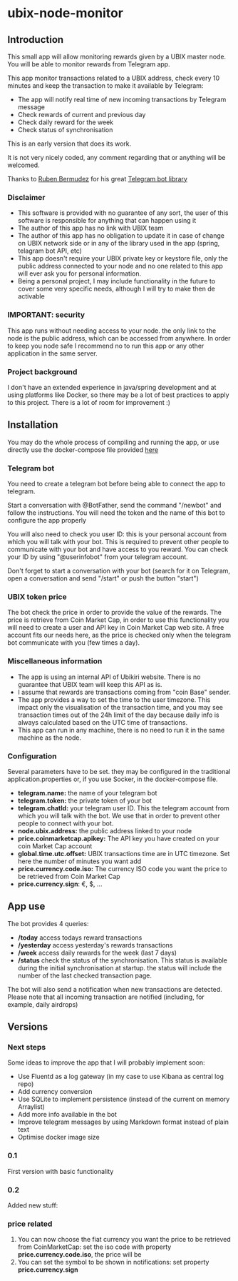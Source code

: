 # ubix-node-monitor

## Introduction
This small app will allow monitoring rewards given by a UBIX master node. You will be able to monitor rewards from Telegram app.

This app monitor transactions related to a UBIX address, check every 10 minutes and keep the transaction to make it available by Telegram:
* The app will notify real time of new incoming transactions by Telegram message
* Check rewards of current and previous day
* Check daily reward for the week
* Check status of synchronisation

This is an early version that does its work.

It is not very nicely coded, any comment regarding that or anything will be welcomed.

Thanks to [Ruben Bermudez](https://github.com/rubenlagus) for his great [Telegram bot library](https://github.com/rubenlagus/TelegramBots)

### Disclaimer
* This software is provided with no guarantee of any sort, the user of this software is responsible for anything that can happen using it
* The author of this app has no link with UBIX team
* The author of this app has no obligation to update it in case of change on UBIX network side or in any of the library used in the app (spring, telagram bot API, etc)
* This app doesn't require your UBIX private key or keystore file, only the public address connected to your node and no one related to this app will ever ask you for personal information.
* Being a personal project, I may include functionality in the future to cover some very specific needs, although I will try to make then de activable

### IMPORTANT: security
This app runs without needing access to your node. the only link to the node is the public address, which can be accessed from anywhere.
In order to keep you node safe I recommend no to run this app or any other application in the same server. 

### Project background
I don't have an extended experience in java/spring development and at using platforms like Docker, so there may be a lot of best practices to apply to this project.
There is a lot of room for improvement :)

## Installation
You may do the whole process of compiling and running the app, or use directly use the docker-compose file provided [here](docker/README.md)

### Telegram bot
You need to create a telegram bot before being able to connect the app to telegram.

Start a conversation with @BotFather, send the command "/newbot" and follow the instructions. You will need the token and the name of this bot to configure the app properly

You will also need to check you user ID: this is your personal account from which you will talk with your bot.
This is required to prevent other people to communicate with your bot and have access to you reward.
You can check your ID by using "@userinfobot" from your telegram account.

Don't forget to start a conversation with your bot (search for it on Telegram, open a conversation and send "/start" or push the button "start")

### UBIX token price
The bot check the price in order to provide the value of the rewards. The price is retrieve from Coin Market Cap, in order to use this functionality you will need to create a user and API key in Coin Market Cap web site.
A free account fits our needs here, as the price is checked only when the telegram bot communicate with you (few times a day).

### Miscellaneous information
* The app is using an internal API of Ubikiri website. There is no guarantee that UBIX team will keep this API as is.
* I assume that rewards are transactions coming from "coin Base" sender.
* The app provides a way to set the time to the user timezone. This impact only the visualisation of the transaction time, and you may see transaction times out of the 24h limit of the day because daily info is always calculated based on the UTC time of transactions.
* This app can run in any machine, there is no need to run it in the same machine as the node.

### Configuration
Several parameters have to be set.
they may be configured in the traditional application.properties or, if you use Socker, in the docker-compose file.

* **telegram.name:** the name of your telegram bot
* **telegram.token:** the private token of your bot
* **telegram.chatId:** your telegram user ID. This the telegram account from which you will talk with the bot. We use that in order to prevent other people to connect with your bot.
* **node.ubix.address:** the public address linked to your node
* **price.coinmarketcap.apikey:** The API key you have created on your coin Market Cap account
* **global.time.utc.offset:** UBIX transactions time are in UTC timezone. Set here the number of minutes you want add
* **price.currency.code.iso:** The currency ISO code you want the price to be retrieved from Coin Market Cap
* **price.currency.sign**: €, $, ...
## App use
The bot provides 4 queries:
* **/today** access todays reward transactions
* **/yesterday** access yesterday's rewards transactions
* **/week** access daily rewards for the week (last 7 days)
* **/status** check the status of the synchronisation. This status is available during the initial synchronisation at startup. the status will include the number of the last checked transaction page.

The bot will also send a notification when new transactions are detected. Please note that all incoming transaction are notified (including, for example, daily airdrops)

## Versions
### Next steps
Some ideas to improve the app that I will probably implement soon:
* Use Fluentd as a log gateway (in my case to use Kibana as central log repo)
* Add currency conversion
* Use SQLite to implement persistence (instead of the current on memory Arraylist)
* Add more info available in the bot
* Improve telegram messages by using Markdown format instead of plain text
* Optimise docker image size

### 0.1
First version with basic functionality

### 0.2
Added new stuff:
### price related
1. You can now choose the fiat currency you want the price to be retrieved from CoinMarketCap: set the iso code with property **price.currency.code.iso**, the price will be 
2. You can set the symbol to be shown in notifications: set property **price.currency.sign**

